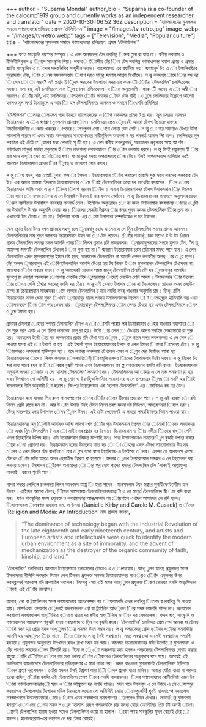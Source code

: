 +++
author = "Suparna Mondal"
author_bio = "Suparna is a co-founder of the calcomp1919 group and currently works as an independent researcher and translator"
date = 2020-10-30T06:52:36Z
description = "বাাংলাদেদের মুসললম সমাদে গণমাধ্যদমর প্রলিগ্রহণ: প্রসঙ্গ ‘টেলিভিশন’"
image = "/images/tv-retro.jpg"
image_webp = "/images/tv-retro.webp"
tags = ["Television", "Media", "Popular culture"]
title = "বাাংলাদেদের মুসললম সমাদে গণমাধ্যদমর প্রলিগ্রহণ: প্রসঙ্গ ‘টেলিভিশন’"

+++
ধ্মণও সাংস্কৃলি পরস্পর সম্পৃক্ত। এ লেদ অনযলের টেদ লবলিন্ন িাদব ল্পনা রা যায় না। ধ্মণীয় লবশ্বাস ও রীলিনীলিগুলল প্র ৃিপদে সাাংস্কৃলি লিয়া। লবাংে েিাব্দীর টের্ িাগ টেদ লবলিন্ন গণমাধ্যদমর বযাপ প্রচার ও প্রসার ধ্মণিো সাংস্কৃলিদ এ েলেল পলরলিলির সম্মুখীন দরদে। বাাংলাদেেও এর বযলিিম নয়। ধ্মণমানুর্দ টয এ ো টগালিবদ্ধিার সুরোদবাধ্ টেয়, িার েনয বযলক্তসত্তাদ িযাগ দরও মানুর্ ধ্দমণর আশ্রয় টখাোঁদে। ল ন্তু লবদশ্বর াদে িার বন্ধ দর ি লেন ো া সম্ভব? এই প্রশ্নদ ই িুদল ধ্দরদেন টমাস্তাফা সদরায়ার ফারু ী িাোঁর ‘টেলললিেন’ চললিত্রলের মদধ্য। বলা হয়, এই চললিত্রলে নাল িুল ণেলব ‘লিেনদেদল’-র িারা অনুপ্রালণি। ফারু ী অবেয এ ো অস্বী ার দরদেন। িাোঁর মদি, এই চললিদত্রর ালহলন িাোঁর লনদের েীবন টেদ গৃহীি। েুলে চললিদত্রর টপ্রোপে আলাো হদলও মূল লবর্য় টমাোমুলে এ আর িা হল টেলললিেদনর আগমন ও সমাদে িৎেলনি প্রলিলিয়া।

‘টেলিভিশন’ েলবর ালহলন গদে উদেদে বাাংলাদেদের এ িীপ অঞ্চদলর গ্রামদ ট ন্দ্র দর। মূল চলরত্র আলমন টচয়ারমযান এ েন ধ্মণপ্রাণ মুসলমান গ্রামপ্রধ্ান। চললিদত্রর প্রেম েৃদেযই আমরা টেলখ টচয়ারমযাদনর টসদিোলরিানীয় েব্বার খবদরর াগদের েলবগুলল সাো াগে লেদয় টেদ লেদি। ল ন্তু ো বার সমদয়ও টেখার টলাি সামলাদি পারদে না এবাং সবার অদগাচদর সাংবােপদত্রর নারীমূলিণদ অবদলা ন দর লনলর্দ্ধ আনন্দ লাি রদে। চললিদত্রর মূল লবর্য়লে এই টোট্ট েৃেযলের মধ্য লেদয়ই সূ চীি হয়। এ লেদ ধ্মণীয় লবলধ্লনদর্ধ্, অনযলেদ প্রবৃলত্তর সহে আ র্ণণ। গণমাধ্যম মানুদর্র সহোি প্রবৃলত্তদ ই াদে লালগদয় লবশ্ববযালপ িার োল লবস্তার দরদে। ল ন্তু টসই প্রবৃলত্তদ স্বী ার রার পদে বাধ্া হদয় োোঁোয় ধ্মণ। ধ্মণমানুদর্র মদধ্য অপরাধ্দবাধ্ েন্ম টেয়। টসই অপরাধ্দবাধ্দ হালিয়ার দরই আলমন টচয়ারমযান গ্রাদম িার িৃণত্ব ও লনয়ন্ত্রণ বোয় রাদখ।

ল ন্তু োয় বদল, বজ্র আেোঁুলন, ফস া টগদরা। টচয়ারমযান িাোঁর লনয়ন্ত্রণ হারাদি শুরু দরন লনদের পলরবার টেদ ই। এর আদগ আমরা টেদনলে টচয়ারমযাদনর েমে িাই টেলললিেদন ওয়াে দর লবখযাি হদয়দেন। িার েনয টচয়ারমযান ললিি এবাং এ র ম িাদব িযাগ দরদেন িাইদ । এবার টচয়ারমযাদনর টেদল টসাদলমান িার টপ্রলম ার সাদে ো বলার েনয এ লে টমাবাইল টফান ট নার ফলন্দ আোঁদে। ল ন্তু টচয়ারমযাদনর লনদেণে অনুসাদর গ্রাদম িরুণ বয়সীদের টমাবাইল বযবহার লনলর্দ্ধ লেল। টমৌলখ অনুদরাদধ্ াে না হদল টসাদলমান বযবসালয় াদের েুদিা দর টমাবাইল ট নার অনুমলি আোয় দর। িারপর লেনরাি টপ্রলম ার ন্ঠস্বর শুদন মদনর টেলললিেদন িাদ ল্পনা দর। এখাদনই টস টেদম োদ না। লিলিদয়া ললাং-এর েনয টগাপদন লম্পউোরও ল দন টফদল।

ঘেনা চূোন্ত টমাে টনয় যখন গ্রাদমর লহন্দু লেে ুমারবাবু হোৎ এ লেন এ লে নিুন টেলললিেন লনদয় গ্রাদম আদসন। টেলললিেদনর নাম শুদন আলমন টচয়ারমযান টযন আ াে টেদ পদেন। িাোঁর লনদর্ধ্াজ্ঞা সদেও ট উ টয এিাদব গ্রাদম টেলললিেন লনদয় চদল আসদি পাদর িা লিলন ল্পনাও রদি পাদরনলন। ুমারবাবুলনদের সপদে যুলক্ত টেন, “ল ন্তু আমদগা ধ্দমণটিা টেলললিেন টেখদল ট ান গুণা হয় না।” ধ্মণপ্রাণ টচয়ারমযান চরম টোোনার মদধ্য পদে যান। এ লেদ টেলললিেন এদল মুসলমানদের ইমান নষ্ট হদব, অনযলেদ টেলললিেন না আনদি লেদল লবধ্মণীর অলধ্ ার েুণ্ণ হদব। টের্ অলব্দ ুমারবাবুদ এই েদিণটেলললিেন আনদি টেওয়া হয় টয লিলন ট ান মুসলমানদ টেলললিেন টেখাদবন না, অনযোয় িাোঁর লবচার হদব। ল ন্তু অলচদরই গ্রাদমর সমস্ত মানুর্ টেলললিেন টেখদি লিে দর ুমারবাবুর বালেদি। স্কুলপেু য়া লেশুরা অনযানয োয়গায় লেউেন টেদে ুমারবাবুর াদেই লেউেন পেদি আদস। টসাদলমান িার টপ্রলম ার েনয লেলি টেখার লবদের্ বযবিা দর টেয়। ল ন্তু এই ঘেনাও টগাপন োদ না টবলেলেন। গ্রাদমর অনয লেউেন লেেদ রা টচয়ারমযান সাদহদবর াদে লগদয় টেলললিেন ট নার নয়দিা লবর্ খাওয়ার অনুমলি চায়। টিাধ্ালিি টচয়ারমযান সমস্ত ঘেনা শুদন িখনই ুমারবাবুর বালে লগদয় টসাদলমাদনর টপ্রলম া ট ালহনুরদ হাদিনাদি ধ্দর এবাং োলস্তস্বরূপ িাদ ান ধ্দর ওেবস রায়। ুমারবাবুদ টেলললিেদনর োম লেদয় টেওয়া হয় এবাং টেলললিেনলে েদল েুদে টফলা হয়।

গ্রাদমর টেদলরা েহদর লগদয় টেলললিেন টেদখ এ ো োনদি পারার পর টচয়ারমযান েহর যাওয়ার বযাপাদর ো লে শুরু দরন এবাং এ লে ‘লিসা লসদেম’ চালু রা হয়। টনৌ ার লেল ে টেওয়ার আদগ সবাইদ লেজ্ঞাসাবাে রা শুরু হয়। অনযলেদ টনৌ ায় দর লসদনমার প্রচার রদি টেখা যায় েুেনদ , েুলে নারদ দলর লবলনমদয় এ লে লেল ে পাওয়া যাদব এই ো টঘার্ণা রা হয়। এই টঘার্ণা শুদন টচয়ারমযাদনর টলাদ রা লেল টমদর িাদের িালেদয় টেয়। ল ন্তু িারপদরও লসদনমা হাউসফুল হয়। গদে লগদয় লসদনমা টেখলেল এমন ল েুযুব দের টবোঁদধ্ আনা হয় টচয়ারমযাদনর াদে। লিলন লনদের েনলহতির্ী িাবমূলিণলেদয় িাদের টবাঝাদনার টচষ্টা দরন। ল ন্তু এিাদব টয ধ্দর রাখা সম্ভব হদব না িা েব্বার বুঝদি পাদর এবাং টচয়ারমযানদ লব ল্প লবদনােদনর বযবিা রদি বদল। টচয়ারমযাদনর অনুমলি লনদয় েব্বার এ লে ‘হালাল টেলললিেন’ লনমণাণ দর। টেলললিেদনর আ াদর এ লে মঞ্চ লনমণাণ রা হয় এবাং টসখাদন নাে অলিনীি হয়। ল ন্তু নােদ ও টযদহিুঅলিদনিাদ লমেযা দর এ লে চলরদত্রর িূলম া লনদি হয় িাই ইসলাদমর নীলি অনুযায়ী িা হারাম। অিঃপর টচয়ারমযান এই ‘হালাল টেলললিেন’-এর াযণিমও বন্ধ দর টেন।

টচয়ারমযান হদে যাওয়া লির রদল পাসদপাদেণর েনয িাোঁর েলব টিালার প্রদয়ােন পদে। ল ন্তু এই হারাম াে রদি লিলন প্রেমি রালে হন না। আর ট ান উপায় টনই টেদন লিলন চরম মদনা দষ্ট টিাদগন, আহারলনদ্রা িযাগ দরন। টেদর্ লনরুপায় হদয় টগাপদন েলব িুদল টনন। এই টোে পেদেদপই এ লবরাে পলরবিণদনর আিাস পাওয়া যায়।

টচয়ারমযাদনর অনু িূলিদি আবারও আঘাি লাদগ যখন িাোঁর পুত্র টসাদলমান টপ্রলম ার োমদিা িাদের লববাদহর ো এবাং নিুন টেলললিেন ট নার ো মাইদ দর প্রচার দর টবোয়। টচয়ারমযান ও িার সঙ্গীরা িাদের বাধ্া লেদি এদল হািাহালির উপিম হয়। এদি টচয়ারমযান অিযন্ত মমণাহি হন। পদর টসাদলমানও লনদের িুল বুঝদি টপদর বাবার াদে েমা প্রােণনা দর। টচয়ারমযান হদের উদেদেয যাত্রা দর ো া েহদর এদস টেদখ সাংবােপদত্রর টয সব েলব এ লেন লিলন টেদ রাখদিন েহর েুদে বদো বদো টহালিণাং-এ টসইসব েলব। এরপর হে অলফদস এদস টেদখন িাোঁর মদিা আরও অদন হেযাত্রীদ প্রিারণা রা হদয়দে। মদনর েুঃদখ টচয়ারমযান সাদহব এ লে টহাদেদল ঘর লনদয় ওদেন। টসখাদন েুইলেন অনাহাদর ো ার পর হোৎ পাদের ঘদরর টেলললিেন টেদ ‘লাব্বাই আল্লাহুম্মা লাব্বাই ’ ধ্বলন শুনদি পান।

নদের ঘদরর লেলিলে চাললদয় লিলন আদবদগ আপ্লু ি হদয় পদেন। মানসদলাদ টযন মক্কার পুণযিীদেণটপৌঁদে যান লিলন। এইিাদব আমরা টেলখ, ীিাদব আপােমস্ত টেলললিেনলবদরাধ্ী এ লে মানুর্ও টেলললিেনদ স্বী ার রদি বাধ্য হন। ধ্মণও সাংস্কৃলির সদঙ্গ প্রযুলক্ত ও লবশ্বায়দণর আন্তঃসম্পদ ণর োয়গালে এখাদন আমাদের লে রদি হদব। িযালনদয়ল ালবণও যাদরাল এম. ল উসযা (Danielle Kirby and Carole M. Cusack) ত াঁদের ‘Religion and Media: An Introduction’ নাম প্রবদন্ধ বদলন,

> “The dominance of technology began with the Industrial Revolution of the late eighteenth and early nineteenth century, and artists and European artists and intellectuals were quick to identify the modern urban environment as a site of immorality, and the advent of mechanization as the destroyer of the organic community of faith, kinship, and land.”

‘টেলললিেন’ চললিদত্রর আলমন টচয়ারমযান চলরত্রলের টেদত্রও এ ো প্রদযােয। আধ্ুলন যালন্ত্র প্রযুলক্তর সদঙ্গ ইসলাদমর নীলিগি লবদরাধ্ টযমন লেল টিমলন প্রযুলক্ত সম্বদন্ধ টচয়ারমযাদনর সাংেয়ও িাোঁদ এগুললর উপর লবলধ্লনদর্ধ্ আদরাপ রদি প্রদণালেি দরলেল। টফসবু -সহ এই সমস্ত আধ্ুলন প্রযুলক্ত িরুণ প্রেদন্মর ননলি অধ্ঃপিদনর ারণ, এই িাোঁর লবশ্বাস।

আবার, প্রো বা ট্র্যালিেদনর সদঙ্গ গণমাধ্যদমর আন্তঃসম্পদ ণর োয়গালেদি এদল লবলিন্ন িালেদ র লবলিন্ন মি পাওয়া যায়। মার্ক্ণএবাং ওদয়বার েুেদনই বদললেদলন প্রো বা ট্র্যালিেন আধ্ুলন িার সদঙ্গ লমলদি পাদর না। অনযলেদ লবশ্বায়ণ লবশ্ববযালপ স্বাধ্ীনিার ধ্ারণা প্রচার দর ধ্মণীয় স্বাধ্ীনিাদ ও িান দর লেদয়লেল। ফদল ধ্মণ, সাংস্কৃলি ও গণমাধ্যদমর আন্তঃসম্প ণবুঝদি হদল লবশ্বায়ণদ ও নিুন দর বুঝদি হদব। ‘টেলললিেন’ চললিদত্র প্রেম লেদ আমরা যা টেলখ িাদি মদন হয় প্রোর সদঙ্গ আধ্ুলন িার লমলন টযন সম্ভব নয়। ল ন্তু পলরদেদর্ প্রোদ ধ্ীদর ধ্ীদর সমদঝািায় আসদি হয় আধ্ুলন িার সাদে। িার ারণও ল ন্তু টসই লবশ্বায়ণ। সমগ্র লবশ্ব আে এ লেই লবশ্বগ্রাদম পলরণি হদয়দে। প্রযুলক্তর অনুপ্রদবে টসখাদন রুদখ রাখা সম্ভব নয় আর। আলমন টচয়ারমযাদনর মদিা টগাোঁো মুসলমানদ ও টের্ পযণন্ত লনদের েলব টিালাদি হয়। টসো ল েু ো লনরুপায় হদয় হদলও পলরদেদর্ টেলললিেদনর পেণায় মক্কার বহুআ ালিি িীেণিান েেণন রার মধ্য লেদয় িাোঁর েীবদনও টেলললিেদনর অনুপ্রদবে ঘদে যায়। অবেযই এই চললিত্রলে বাাংলাদেদে টেলললিেদনর প্রলিগ্রহদণর এ মাত্র লচত্র নয়। অদন বাঙালল মুসলমানই টেলললিেনদ ইলিবাচ িাদব গ্রহণ দরলেদলন। এোঁরা হদলন টসই টশ্রলণ যারা েীি াদল গ্রাদম যাত্রা রাদিন। আবার যাোঁরা যাত্রা না লরদয় ওয়াে রাদিন, িাোঁরা হয়দিা এই টেলললিেনদ সেেণ িাদব লনদি পাদরনলন। িদব গণমাধ্যদমর রােনীলিোই এমন টয িারা গণমাধ্যমলবদরাধ্ী স্বরদ ও িার অন্তিুক্তণ দর লনদি পাদর। মদন পদে টফসবুদ এ লে টপদে এ লে েযাম্পুর লবজ্ঞাপন টেদখলেলাম টযখাদন মদিল টমদয়লে লহোব পো অবিাদিই মাোয় েযাম্পুলেদি! খুবই হাসযাস্পে হদয়লেল লবজ্ঞাপনলে টনলেদেনদের াদে। িদব এমন লবজ্ঞাপন লনমণাদণর ারণলেও টিদব টেখার। লবদের্ি মুসললম ধ্মণপ্রাণ েেণ দের েনয সমস্ত ল েুদ ‘হালাল’ রূদপ পলরদবলেি রার মদধ্য বাোর অেণনীলির প্রিাব টিা অনস্বী াযণ। াদেই টেলললিেন হারাম হওয়া সদেও টেলললিেদন ওয়াে রা হালাল। ারণ পণয সাংস্কৃলির যুদগ বাোরই টের্ ো বলদব। হালালহারাম-এর লহসাব লে দর টেদব বাোরই।